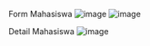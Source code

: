 Form Mahasiswa
![image](https://github.com/user-attachments/assets/0fa08654-9e54-4931-8154-e99bd9f5de95)
![image](https://github.com/user-attachments/assets/04edd34a-46ea-4ee3-bde7-4b31be7abfac)


Detail Mahasiswa
![image](https://github.com/user-attachments/assets/58d12575-5db0-4a9f-9a8c-13b9aa069102)
